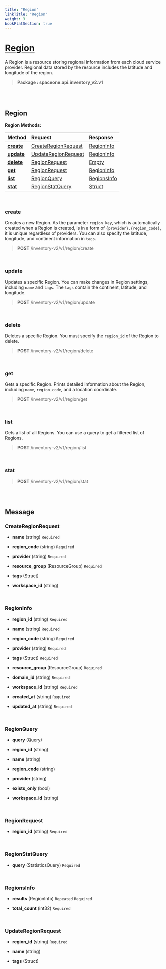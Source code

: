 ```yaml
---
title: "Region"
linkTitle: "Region"
weight: 3
bookFlatSection: true
---
```

# [Region](#Region)
A Region is a resource storing regional information from each cloud service provider. Regional data stored by the resource includes the latitude and longitude of the region.


>  **Package : spaceone.api.inventory_v2.v1**

<br>
<br>

## Region





**Region Methods:**


| Method | Request | Response |
| :----- | :-------- | :-------- |
| [**create**](./Region#create) | [CreateRegionRequest](Region#createregionrequest) | [RegionInfo](Region#regioninfo) |
| [**update**](./Region#update) | [UpdateRegionRequest](Region#updateregionrequest) | [RegionInfo](Region#regioninfo) |
| [**delete**](./Region#delete) | [RegionRequest](Region#regionrequest) | [Empty](Region#empty) |
| [**get**](./Region#get) | [RegionRequest](Region#regionrequest) | [RegionInfo](Region#regioninfo) |
| [**list**](./Region#list) | [RegionQuery](Region#regionquery) | [RegionsInfo](Region#regionsinfo) |
| [**stat**](./Region#stat) | [RegionStatQuery](Region#regionstatquery) | [Struct](Region#struct) |



    
<br>

### create

Creates a new Region. As the parameter `region_key`, which is automatically created when a Region is created, is in a form of `{provider}.{region_code}`, it is unique regardless of providers. You can also specify the latitude, longitude, and continent information in `tags`.



> **POST** /inventory-v2/v1/region/create
>






    
<br>

### update

Updates a specific Region. You can make changes in Region settings, including `name` and `tags`. The `tags` contain the continent, latitude, and longitude.



> **POST** /inventory-v2/v1/region/update
>






    
<br>

### delete

Deletes a specific Region. You must specify the `region_id` of the Region to delete.



> **POST** /inventory-v2/v1/region/delete
>






    
<br>

### get

Gets a specific Region. Prints detailed information about the Region, including `name`, `region_code`, and a location coordinate.



> **POST** /inventory-v2/v1/region/get
>






    
<br>

### list

Gets a list of all Regions. You can use a query to get a filtered list of Regions.



> **POST** /inventory-v2/v1/region/list
>






    
<br>

### stat





> **POST** /inventory-v2/v1/region/stat
>






    


<br>
<br>

## Message



### CreateRegionRequest
* **name** (string)   `Required` 

    
* **region_code** (string)   `Required` 

    
* **provider** (string)   `Required` 

    
* **resource_group** (ResourceGroup)   `Required` 

    
* **tags** (Struct)  

    
* **workspace_id** (string)  

    <br>

### RegionInfo
* **region_id** (string)   `Required` 

    
* **name** (string)   `Required` 

    
* **region_code** (string)   `Required` 

    
* **provider** (string)   `Required` 

    
* **tags** (Struct)   `Required` 

    
* **resource_group** (ResourceGroup)   `Required` 

    
* **domain_id** (string)   `Required` 

    
* **workspace_id** (string)   `Required` 

    
* **created_at** (string)   `Required` 

    
* **updated_at** (string)   `Required` 

    <br>

### RegionQuery
* **query** (Query)  

    
* **region_id** (string)  

    
* **name** (string)  

    
* **region_code** (string)  

    
* **provider** (string)  

    
* **exists_only** (bool)  

    
* **workspace_id** (string)  

    <br>

### RegionRequest
* **region_id** (string)   `Required` 

    <br>

### RegionStatQuery
* **query** (StatisticsQuery)   `Required` 

    <br>

### RegionsInfo
* **results** (RegionInfo)  `Repeated`    `Required` 

    
* **total_count** (int32)   `Required` 

    <br>

### UpdateRegionRequest
* **region_id** (string)   `Required` 

    
* **name** (string)  

    
* **tags** (Struct)  

    <br>
